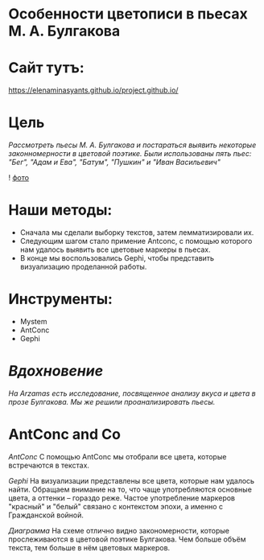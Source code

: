 # Особенности цветописи в пьесах М. А. Булгакова
# Сайт тутъ:
https://elenaminasyants.github.io/project.github.io/
# Цель
*Рассмотреть пьесы М. А. Булгакова и постараться выявить некоторые законномерности в цветовой поэтике. Были использованы пять пьес:
"Бег", "Адам и Ева", "Батум", "Пушкин" и "Иван Васильевич"*

! [фото](https://github.com/elenaminasyants/bulgakov.github.io/blob/master/n1.jpg)

# Наши методы: 
+ Сначала мы сделали выборку текстов, затем лемматизировали их.
+ Следующим шагом стало примение Antconc, с помощью которого нам удалось выявить все цветовые маркеры в пьесах.
+ В конце мы воспользовались Gephi, чтобы представить визуализацию проделанной работы.

# Инструменты:
+ Mystem
+ AntConc
+ Gephi

# *Вдохновение* 
*На Arzamas есть исследование, посвященное анализу вкуса и цвета в прозе Булгакова. Мы же решили проанализировать пьесы.*

# AntConc and Co
*AntConc*
С помощью AntConc мы отобрали все цвета, которые встречаются в текстах. 

*Gephi*
На визуализации представлены все цвета, которые нам удалось найти. Обращаем внимание на то, что чаще употребляются основные цвета, а оттенки – гораздо реже. Частое употребление маркеров "красный" и "белый" связано с контекстом эпохи, а именно с Гражданской войной.

*Диаграмма*
На схеме отлично видно закономерности, которые прослеживаются в цветовой поэтике Булгакова. Чем больше объём текста, тем больше в нём цветовых маркеров. 
